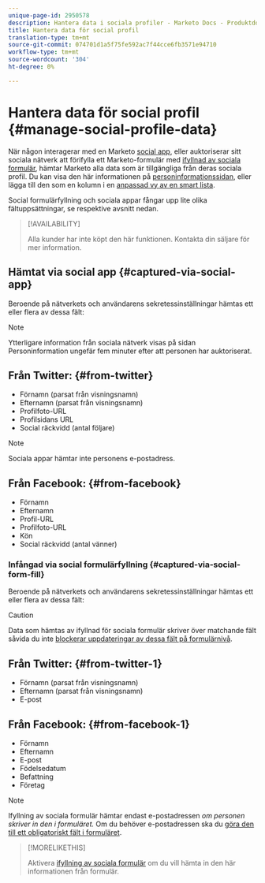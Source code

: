 ```yaml
---
unique-page-id: 2950578
description: Hantera data i sociala profiler - Marketo Docs - Produktdokumentation
title: Hantera data för social profil
translation-type: tm+mt
source-git-commit: 074701d1a5f75fe592ac7f44cce6fb3571e94710
workflow-type: tm+mt
source-wordcount: '304'
ht-degree: 0%

---
```



# Hantera data för social profil {#manage-social-profile-data}

När någon interagerar med en Marketo [social app](/help/marketo/product-docs/demand-generation/social/configuring-social-actions/customize-social-app-button.md), eller auktoriserar sitt sociala nätverk att förifylla ett Marketo-formulär med [ifyllnad av sociala formulär](/help/marketo/product-docs/demand-generation/forms/form-actions/enable-social-form-fill-on-a-form.md), hämtar Marketo alla data som är tillgängliga från deras sociala profil. Du kan visa den här informationen på [personinformationssidan](/help/marketo/product-docs/core-marketo-concepts/smart-lists-and-static-lists/managing-people-in-smart-lists/using-the-person-detail-page.md), eller lägga till den som en kolumn i en [anpassad vy av en smart lista](/help/marketo/product-docs/core-marketo-concepts/smart-lists-and-static-lists/using-smart-lists/create-and-change-views-for-lists-and-smart-list.md).

Social formulärfyllning och sociala appar fångar upp lite olika fältuppsättningar, se respektive avsnitt nedan.

>[!AVAILABILITY]
>
>Alla kunder har inte köpt den här funktionen. Kontakta din säljare för mer information.

## Hämtat via social app {#captured-via-social-app}

Beroende på nätverkets och användarens sekretessinställningar hämtas ett eller flera av dessa fält:

>[!NOTE]
>
>Ytterligare information från sociala nätverk visas på sidan Personinformation ungefär fem minuter efter att personen har auktoriserat.

## Från Twitter: {#from-twitter}

* Förnamn (parsat från visningsnamn)
* Efternamn (parsat från visningsnamn)
* Profilfoto-URL
* Profilsidans URL
* Social räckvidd (antal följare)

>[!NOTE]
>
>Sociala appar hämtar inte personens e-postadress.

## Från Facebook: {#from-facebook}

* Förnamn
* Efternamn
* Profil-URL
* Profilfoto-URL
* Kön
* Social räckvidd (antal vänner)

### Infångad via social formulärfyllning {#captured-via-social-form-fill}

Beroende på nätverkets och användarens sekretessinställningar hämtas ett eller flera av dessa fält:

>[!CAUTION]
>
>Data som hämtas av ifyllnad för sociala formulär skriver över matchande fält såvida du inte [blockerar uppdateringar av dessa fält på formulärnivå](/help/marketo/product-docs/administration/field-management/block-updates-to-a-field.md).

## Från Twitter: {#from-twitter-1}

* Förnamn (parsat från visningsnamn)
* Efternamn (parsat från visningsnamn)
* E-post

## Från Facebook: {#from-facebook-1}

* Förnamn
* Efternamn
* E-post
* Födelsedatum
* Befattning
* Företag

>[!NOTE]
>
>Ifyllning av sociala formulär hämtar endast e-postadressen _om personen skriver in den i formuläret._ Om du behöver e-postadressen ska du [göra den till ett obligatoriskt fält i formuläret](/help/marketo/product-docs/demand-generation/forms/creating-a-form/make-a-form-field-required.md).

>[!MORELIKETHIS]
>
>Aktivera [ifyllning av sociala formulär](/help/marketo/product-docs/demand-generation/forms/form-actions/enable-social-form-fill-on-a-form.md) om du vill hämta in den här informationen från formulär.
